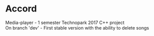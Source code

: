 # Accord
Media-player - 1 semester Technopark 2017 C++ project
<br/>
On branch 'dev' - First stable version with the ability to delete songs
